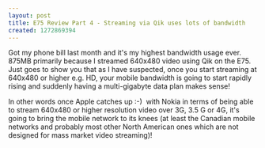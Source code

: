 ```yaml
---
layout: post
title: E75 Review Part 4 - Streaming via Qik uses lots of bandwidth
created: 1272869394
---
```

<p>Got my phone bill last month and it's my highest bandwidth usage ever. 875MB primarily because I streamed 640x480 video using Qik on the E75. Just goes to show you that as I have suspected, once you start streaming at 640x480 or higher e.g. HD, your mobile bandwidth is going to start rapidly rising and suddenly having a multi-gigabyte data plan makes sense!</p><p>In other words once Apple catches up :-)&nbsp; with Nokia in terms of being able to stream 640x480 or higher resolution video over 3G, 3.5 G or 4G, it's going to bring the mobile network to its knees (at least the Canadian mobile networks and probably most other North American ones which are not designed for mass market video streaming)!</p>
